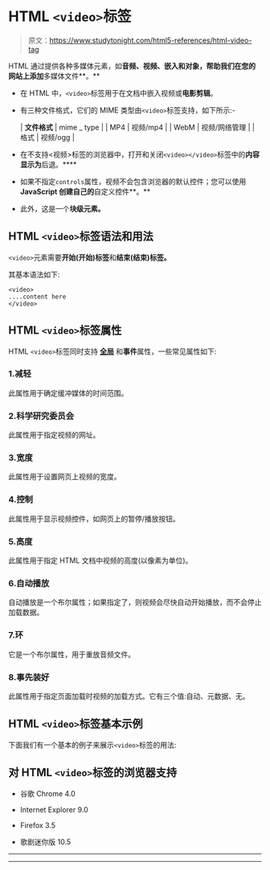 # HTML `<video>`标签

> 原文：<https://www.studytonight.com/html5-references/html-video-tag>

HTML 通过提供各种多媒体元素，如**音频、视频、嵌入和对象，帮助我们在您的网站上添加**多媒体文件**。**

*   在 HTML 中，`<video>`标签用于在文档中嵌入视频或**电影剪辑**。

*   有三种文件格式，它们的 MIME 类型由`<video>`标签支持，如下所示:-

    | **文件格式** | mime _ type |
    | MP4 | 视频/mp4 |
    | WebM | 视频/网络管理 |
    | 格式 | 视频/ogg |

*   在不支持<视频>标签的浏览器中，打开和关闭`<video></video>`标签中的**内容显示为**后退。****

*   如果不指定`controls`属性，视频不会包含浏览器的默认控件；您可以使用 **JavaScript 创建自己的**自定义控件**。**

*   此外，这是一个**块级元素。**

## HTML `<video>`标签语法和用法

`<video>`元素需要**开始(开始)标签**和**结束(结束)标签。**

其基本语法如下:

```
<video>
....content here
</video>
```

## HTML `<video>`标签属性

HTML `<video>`标签同时支持 [**全局**](https://www.studytonight.com/html-5-references/html5global-attributes) 和**事件**属性，一些常见属性如下:

### 1.减轻

此属性用于确定缓冲媒体的时间范围。

### 2.科学研究委员会

此属性用于指定视频的网址。

### 3.宽度

此属性用于设置网页上视频的宽度。

### 4.控制

此属性用于显示视频控件，如网页上的暂停/播放按钮。

### 5.高度

此属性用于指定 HTML 文档中视频的高度(以像素为单位)。

### 6.自动播放

自动播放是一个布尔属性；如果指定了，则视频会尽快自动开始播放，而不会停止加载数据。

### 7.环

它是一个布尔属性，用于重放音频文件。

### 8.事先装好

此属性用于指定页面加载时视频的加载方式。它有三个值:自动、元数据、无。

## HTML `<video>`标签基本示例

下面我们有一个基本的例子来展示`<video>`标签的用法:

## 对 HTML `<video>`标签的浏览器支持

*   谷歌 Chrome 4.0

*   Internet Explorer 9.0

*   Firefox 3.5

*   歌剧迷你版 10.5

* * *

* * *